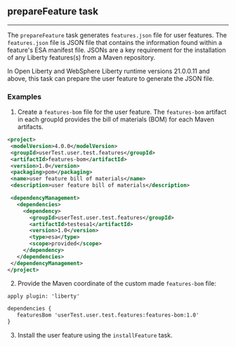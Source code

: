 ## prepareFeature task
---
The `prepareFeature` task  generates `features.json` file for user features. The `features.json` file is JSON file that contains the information found within a feature's ESA manifest file. JSONs are a key requirement for the installation of any Liberty features(s) from a Maven repository. 


In Open Liberty and WebSphere Liberty runtime versions 21.0.0.11 and above, this task can prepare the user feature to generate the JSON file.


### Examples
1. Create a `features-bom` file for the user feature. The `features-bom` artifact in each groupId provides the bill of materials (BOM) for each Maven artifacts. 
 ```xml
<project>
  <modelVersion>4.0.0</modelVersion>
  <groupId>userTest.user.test.features</groupId>
  <artifactId>features-bom</artifactId>
  <version>1.0</version>
  <packaging>pom</packaging>
  <name>user feature bill of materials</name>
  <description>user feature bill of materials</description>
 
  <dependencyManagement>
    <dependencies>
      <dependency>
        <groupId>userTest.user.test.features</groupId>
        <artifactId>testesa1</artifactId>
        <version>1.0</version>
        <type>esa</type>
        <scope>provided</scope>
      </dependency>
    </dependencies>
  </dependencyManagement>
</project>

 ```

2. Provide the Maven coordinate of the custom made `features-bom` file:
 ```xml
apply plugin: 'liberty'

dependencies {
    featuresBom 'userTest.user.test.features:features-bom:1.0'
}
 ```
3. Install the user feature using the `installFeature` task.
